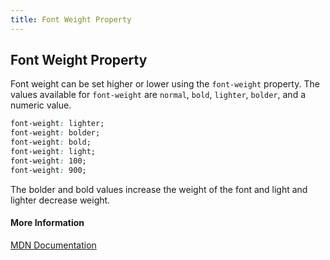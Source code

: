 ```yaml
---
title: Font Weight Property
---
```

## Font Weight Property

Font weight can be set higher or lower using the `font-weight` property. The values available for `font-weight` are `normal`, `bold`, `lighter`, `bolder`, and a numeric value.

```css
font-weight: lighter;
font-weight: bolder;
font-weight: bold;
font-weight: light;
font-weight: 100;
font-weight: 900;
```

The bolder and bold values increase the weight of the font and light and lighter decrease weight.

#### More Information

[MDN Documentation](https://developer.mozilla.org/en-US/docs/Web/CSS/font-weight)
